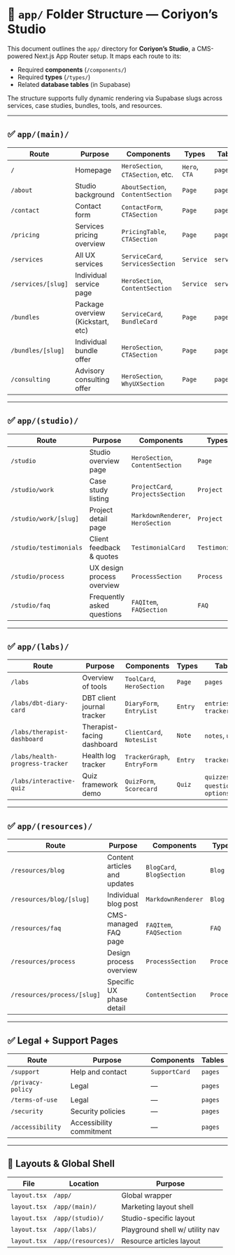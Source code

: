 # 📁 `app/` Folder Structure — Coriyon’s Studio

This document outlines the `app/` directory for **Coriyon’s Studio**, a CMS-powered Next.js App Router setup. It maps each route to its:

* Required **components** (`/components/`)
* Required **types** (`/types/`)
* Related **database tables** (in Supabase)

The structure supports fully dynamic rendering via Supabase slugs across services, case studies, bundles, tools, and resources.

---

## ✅ `app/(main)/`

| Route              | Purpose                           | Components                        | Types         | Tables     |
| ------------------ | --------------------------------- | --------------------------------- | ------------- | ---------- |
| `/`                | Homepage                          | `HeroSection`, `CTASection`, etc. | `Hero`, `CTA` | `pages`    |
| `/about`           | Studio background                 | `AboutSection`, `ContentSection`  | `Page`        | `pages`    |
| `/contact`         | Contact form                      | `ContactForm`, `CTASection`       | `Page`        | `pages`    |
| `/pricing`         | Services pricing overview         | `PricingTable`, `CTASection`      | `Page`        | `pages`    |
| `/services`        | All UX services                   | `ServiceCard`, `ServicesSection`  | `Service`     | `services` |
| `/services/[slug]` | Individual service page           | `HeroSection`, `ContentSection`   | `Service`     | `services` |
| `/bundles`         | Package overview (Kickstart, etc) | `ServiceCard`, `BundleCard`       | `Page`        | `pages`    |
| `/bundles/[slug]`  | Individual bundle offer           | `HeroSection`, `CTASection`       | `Page`        | `pages`    |
| `/consulting`      | Advisory consulting offer         | `HeroSection`, `WhyUXSection`     | `Page`        | `pages`    |

---

## ✅ `app/(studio)/`

| Route                  | Purpose                    | Components                        | Types         | Tables           |
| ---------------------- | -------------------------- | --------------------------------- | ------------- | ---------------- |
| `/studio`              | Studio overview page       | `HeroSection`, `ContentSection`   | `Page`        | `pages`          |
| `/studio/work`         | Case study listing         | `ProjectCard`, `ProjectsSection`  | `Project`     | `projects`       |
| `/studio/work/[slug]`  | Project detail page        | `MarkdownRenderer`, `HeroSection` | `Project`     | `projects`       |
| `/studio/testimonials` | Client feedback & quotes   | `TestimonialCard`                 | `Testimonial` | `testimonials`   |
| `/studio/process`      | UX design process overview | `ProcessSection`                  | `Process`     | `process_phases` |
| `/studio/faq`          | Frequently asked questions | `FAQItem`, `FAQSection`           | `FAQ`         | `faqs`           |

---

## ✅ `app/(labs)/`

| Route                           | Purpose                    | Components                  | Types   | Tables                            |
| ------------------------------- | -------------------------- | --------------------------- | ------- | --------------------------------- |
| `/labs`                         | Overview of tools          | `ToolCard`, `HeroSection`   | `Page`  | `pages`                           |
| `/labs/dbt-diary-card`          | DBT client journal tracker | `DiaryForm`, `EntryList`    | `Entry` | `entries`, `trackers`             |
| `/labs/therapist-dashboard`     | Therapist-facing dashboard | `ClientCard`, `NotesList`   | `Note`  | `notes`, `users`                  |
| `/labs/health-progress-tracker` | Health log tracker         | `TrackerGraph`, `EntryForm` | `Entry` | `tracker_logs`                    |
| `/labs/interactive-quiz`        | Quiz framework demo        | `QuizForm`, `Scorecard`     | `Quiz`  | `quizzes`, `questions`, `options` |

---

## ✅ `app/(resources)/`

| Route                       | Purpose                      | Components                | Types     | Tables           |
| --------------------------- | ---------------------------- | ------------------------- | --------- | ---------------- |
| `/resources/blog`           | Content articles and updates | `BlogCard`, `BlogSection` | `Blog`    | `blog`           |
| `/resources/blog/[slug]`    | Individual blog post         | `MarkdownRenderer`        | `Blog`    | `blog`           |
| `/resources/faq`            | CMS-managed FAQ page         | `FAQItem`, `FAQSection`   | `FAQ`     | `faqs`           |
| `/resources/process`        | Design process overview      | `ProcessSection`          | `Process` | `process_phases` |
| `/resources/process/[slug]` | Specific UX phase detail     | `ContentSection`          | `Process` | `process_phases` |

---

## ✅ Legal + Support Pages

| Route             | Purpose                  | Components    | Tables  |
| ----------------- | ------------------------ | ------------- | ------- |
| `/support`        | Help and contact         | `SupportCard` | `pages` |
| `/privacy-policy` | Legal                    | —             | `pages` |
| `/terms-of-use`   | Legal                    | —             | `pages` |
| `/security`       | Security policies        | —             | `pages` |
| `/accessibility`  | Accessibility commitment | —             | `pages` |

---

## 🧠 Layouts & Global Shell

| File         | Location            | Purpose                         |
| ------------ | ------------------- | ------------------------------- |
| `layout.tsx` | `/app/`             | Global wrapper                  |
| `layout.tsx` | `/app/(main)/`      | Marketing layout shell          |
| `layout.tsx` | `/app/(studio)/`    | Studio-specific layout          |
| `layout.tsx` | `/app/(labs)/`      | Playground shell w/ utility nav |
| `layout.tsx` | `/app/(resources)/` | Resource articles layout        |

